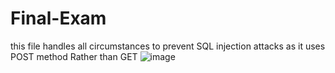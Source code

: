 # Final-Exam
this file handles all circumstances to prevent SQL injection attacks as it uses POST method Rather than GET
![image](https://github.com/user-attachments/assets/d1479053-5718-4458-afd9-dfa84378bcf4)
